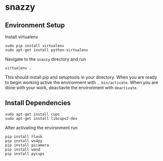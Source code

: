 # snazzy

## Environment Setup

Install virtualenv

```
sudo pip install virtualenv
sudo apt-get install python-virtualenv
```

Navigate to the `snazzy` directory and run

```
virtualenv .
```

This should install pip and setuptools in your directory. When you are 
ready to begin working active the environment with `. bin/activate`.
When you are done with your work, deactiavte the environment with
`deactivate`.

## Install Dependencies

```
sudo apt-get install cups
sudo apt-get install libcups2-dev
```

After activating the environment run

```
pip install Flask
pip install ws4py
pip install picamera
pip install wand
pip install pycups
```
